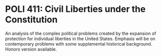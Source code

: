 # POLI 411: Civil Liberties under the Constitution

An analysis of the complex political problems created by the expansion of protection for individual liberties in the United States. Emphasis will be on contemporary problems with some supplemental historical background. Honors version available.